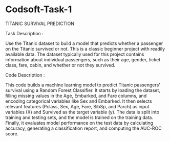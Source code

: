 # Codsoft-Task-1
TITANIC SURVIVAL PREDICTION

Task Description :

Use the Titanic dataset to build a model that predicts whether a passenger on the Titanic survived or not. This is a classic beginner project with readily available data.
The dataset typically used for this project contains information about individual passengers, such as their age, gender, ticket class, fare, cabin, and whether or not they survived.

Code Description :

This code builds a machine learning model to predict Titanic passengers' survival using a Random Forest Classifier. It starts by loading the dataset, filling missing values in the Age, Embarked, and Fare columns, and encoding categorical variables like Sex and Embarked. It then selects relevant features (Pclass, Sex, Age, Fare, SibSp, and Parch) as input variables (X) and Survived as the target variable (y). The data is split into training and testing sets, and the model is trained on the training data. Finally, it evaluates model performance on the test data by calculating accuracy, generating a classification report, and computing the AUC-ROC score.
